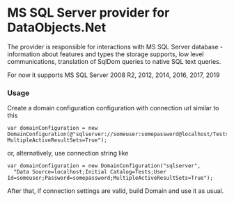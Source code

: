 # MS SQL Server provider for DataObjects.Net

The provider is responsible for interactions with MS SQL Server database - information about features and types the storage supports, low level communications, translation of SqlDom queries to native SQL text queries.

For now it supports MS SQL Server 2008 R2, 2012, 2014, 2016, 2017, 2019

### Usage

Create a domain configuration configuration with connection url similar to this

    var domainConfiguration = new DomainConfiguration(@"sqlserver://someuser:somepassword@localhost/Tests?MultipleActiveResultSets=True");

or, alternatively, use connection string like

    var domainConfiguration = new DomainConfiguration("sqlserver",
	  "Data Source=localhost;Initial Catalog=Tests;User Id=someuser;Password=somepassword;MultipleActiveResultSets=True");

After that, if connection settings are valid, build Domain and use it as usual.